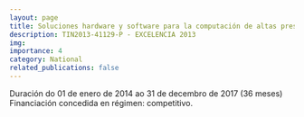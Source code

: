```yaml
---
layout: page
title: Soluciones hardware y software para la computación de altas prestaciones.
description: TIN2013-41129-P - EXCELENCIA 2013
img: 
importance: 4
category: National
related_publications: false
---
```


Duración do 01 de enero de 2014 ao 31 de decembro de 2017 (36 meses)
Financiación concedida en régimen: competitivo.

